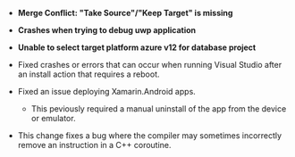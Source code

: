     
  * **Merge Conflict: "Take Source"/"Keep Target" is missing**
  * **Crashes when trying to debug uwp application**
  * **Unable to select target platform azure v12 for database project**
  
  * Fixed crashes or errors that can occur when running Visual Studio after an install action that requires a reboot.
  * Fixed an issue deploying Xamarin.Android apps. 
    * This peviously required a manual uninstall of the app from the device or emulator.
  * This change fixes a bug where the compiler may sometimes incorrectly remove an instruction in a C++ coroutine.